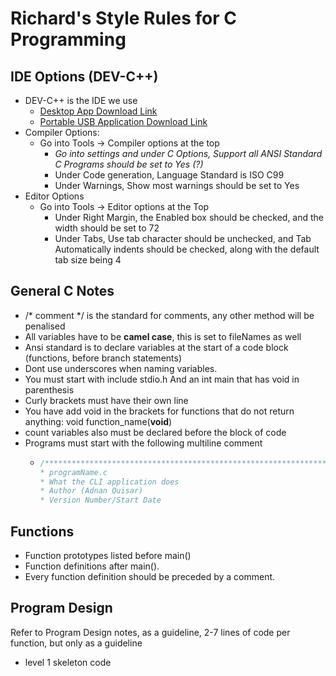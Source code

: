 # Richard's Style Rules for C Programming

## IDE Options \(DEV-C++\)

* DEV-C++ is the IDE we use
  * [Desktop App Download Link](https://sourceforge.net/projects/orwelldevcpp/files/Setup%20Releases/)
  * [Portable USB Application Download Link](https://sourceforge.net/projects/orwelldevcpp/files/Portable%20Releases/)
* Compiler Options:
  * Go into Tools -&gt; Compiler options at the top
    * _Go into settings and under C Options, Support all ANSI Standard C Programs should be set to Yes \(?\)_
    * Under Code generation, Language Standard is ISO C99
    * Under Warnings, Show most warnings should be set to Yes
* Editor Options
  * Go into Tools -&gt; Editor options at the Top
    * Under Right Margin, the Enabled box should be checked, and the width should be set to 72
    * Under Tabs, Use tab character should be unchecked, and Tab Automatically indents should be checked, along with the default tab size being 4

## General C Notes

* /\* comment \*/ is the standard for comments, any other method will be penalised
* All variables have to be **camel case**, this is set to fileNames as well
* Ansi standard is to declare variables at the start of a code block \(functions, before branch statements\)
* Dont use underscores when naming variables. 
* You must start with include stdio.h And an int main that has void in parenthesis 
* Curly brackets must have their own line
* You have add void in the brackets for functions that do not return anything: void function\_name\(**void**\)
* count variables also must be declared before the block of code
* Programs must start with the following multiline comment
  * ```c
    /***********************************************************************
    * programName.c
    * What the CLI application does
    * Author (Adnan Quisar)
    * Version Number/Start Date

    ```

## Functions

* Function prototypes listed before main\(\)
* Function definitions after main\(\). 
* Every function definition should be preceded by a comment.

## Program Design

Refer to Program Design notes, as a guideline, 2-7 lines of code per function, but only as a guideline

* level 1 skeleton code

